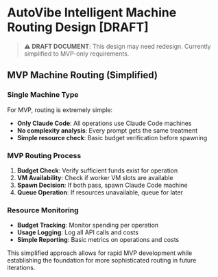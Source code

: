 # AutoVibe Intelligent Machine Routing Design [DRAFT]

> **⚠️ DRAFT DOCUMENT**: This design may need redesign. Currently simplified to MVP-only requirements.

## MVP Machine Routing (Simplified)

### Single Machine Type
For MVP, routing is extremely simple:
- **Only Claude Code**: All operations use Claude Code machines
- **No complexity analysis**: Every prompt gets the same treatment
- **Simple resource check**: Basic budget verification before spawning

### MVP Routing Process
1. **Budget Check**: Verify sufficient funds exist for operation
2. **VM Availability**: Check if worker VM slots are available  
3. **Spawn Decision**: If both pass, spawn Claude Code machine
4. **Queue Operation**: If resources unavailable, queue for later

### Resource Monitoring
- **Budget Tracking**: Monitor spending per operation
- **Usage Logging**: Log all API calls and costs
- **Simple Reporting**: Basic metrics on operations and costs

This simplified approach allows for rapid MVP development while establishing the foundation for more sophisticated routing in future iterations.